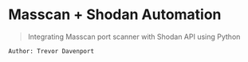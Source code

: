 Masscan + Shodan Automation
===========================
> Integrating Masscan port scanner with Shodan API using Python

```
Author: Trevor Davenport
```
